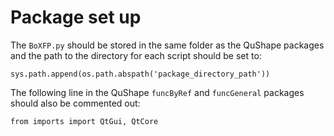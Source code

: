 # Package set up

The `BoXFP.py` should be stored in the same folder as the QuShape packages and the path to the directory for each script should be set to:

`sys.path.append(os.path.abspath('package_directory_path'))`

The following line in the QuShape `funcByRef` and `funcGeneral` packages should also be commented out:

`from imports import QtGui, QtCore`
